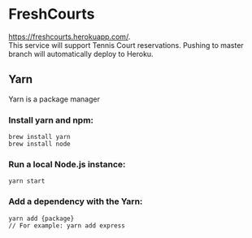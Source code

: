 # FreshCourts
https://freshcourts.herokuapp.com/.  
This service will support Tennis Court reservations.
Pushing to master branch will automatically deploy to Heroku.

## Yarn
Yarn is a package manager

### Install yarn and npm:
```
brew install yarn
brew install node
```

### Run a local Node.js instance:
```
yarn start
```

### Add a dependency with the Yarn:
```
yarn add {package}
// For example: yarn add express
```
